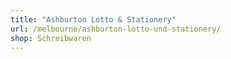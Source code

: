 ```yaml
---
title: "Ashburton Lotto & Stationery"
url: /melbourne/ashburton-lotto-und-stationery/
shop: Schreibwaren
---
```

